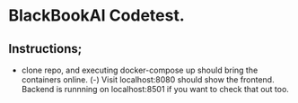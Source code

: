 # BlackBookAI Codetest.
## Instructions;
- clone repo, and executing docker-compose up should bring the containers online.
(-) Visit localhost:8080 should show the frontend. Backend is runnning on localhost:8501 if you want to check that out too. 
